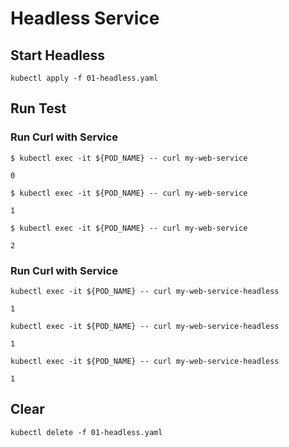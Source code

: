 # Headless Service

## Start Headless

```shell
kubectl apply -f 01-headless.yaml
```

## Run Test

### Run Curl with Service

```shell
$ kubectl exec -it ${POD_NAME} -- curl my-web-service

0
```

```shell
$ kubectl exec -it ${POD_NAME} -- curl my-web-service

1
```

```shell
$ kubectl exec -it ${POD_NAME} -- curl my-web-service

2
```

### Run Curl with Service

```shell
kubectl exec -it ${POD_NAME} -- curl my-web-service-headless

1
```

```shell
kubectl exec -it ${POD_NAME} -- curl my-web-service-headless

1
```

```shell
kubectl exec -it ${POD_NAME} -- curl my-web-service-headless

1
```

## Clear

```shell
kubectl delete -f 01-headless.yaml
```